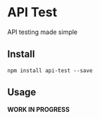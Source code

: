 # API Test

API testing made simple

## Install
`npm install api-test --save`

## Usage

**WORK IN PROGRESS**
